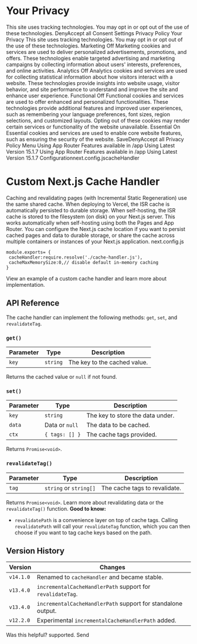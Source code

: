 # Your Privacy
This site uses tracking technologies. You may opt in or opt out of the use of these technologies.
DenyAccept all
Consent Settings
Privacy Policy
Your Privacy
This site uses tracking technologies. You may opt in or opt out of the use of these technologies.
Marketing
Off
Marketing cookies and services are used to deliver personalized advertisements, promotions, and offers. These technologies enable targeted advertising and marketing campaigns by collecting information about users' interests, preferences, and online activities. 
Analytics
Off
Analytics cookies and services are used for collecting statistical information about how visitors interact with a website. These technologies provide insights into website usage, visitor behavior, and site performance to understand and improve the site and enhance user experience.
Functional
Off
Functional cookies and services are used to offer enhanced and personalized functionalities. These technologies provide additional features and improved user experiences, such as remembering your language preferences, font sizes, region selections, and customized layouts. Opting out of these cookies may render certain services or functionality of the website unavailable.
Essential
On
Essential cookies and services are used to enable core website features, such as ensuring the security of the website. 
SaveDenyAccept all
Privacy Policy
Menu
Using App Router
Features available in /app
Using Latest Version
15.1.7
Using App Router
Features available in /app
Using Latest Version
15.1.7
Configurationnext.config.jscacheHandler
# Custom Next.js Cache Handler
Caching and revalidating pages (with Incremental Static Regeneration) use the same shared cache. When deploying to Vercel, the ISR cache is automatically persisted to durable storage.
When self-hosting, the ISR cache is stored to the filesystem (on disk) on your Next.js server. This works automatically when self-hosting using both the Pages and App Router.
You can configure the Next.js cache location if you want to persist cached pages and data to durable storage, or share the cache across multiple containers or instances of your Next.js application.
next.config.js
```
module.exports= {
 cacheHandler:require.resolve('./cache-handler.js'),
 cacheMaxMemorySize:0,// disable default in-memory caching
}
```

View an example of a custom cache handler and learn more about implementation.
## API Reference
The cache handler can implement the following methods: `get`, `set`, and `revalidateTag`.
### `get()`
Parameter| Type| Description  
---|---|---  
`key`| `string`| The key to the cached value.  
Returns the cached value or `null` if not found.
### `set()`
Parameter| Type| Description  
---|---|---  
`key`| `string`| The key to store the data under.  
`data`| Data or `null`| The data to be cached.  
`ctx`| `{ tags: [] }`| The cache tags provided.  
Returns `Promise<void>`.
### `revalidateTag()`
Parameter| Type| Description  
---|---|---  
`tag`| `string` or `string[]`| The cache tags to revalidate.  
Returns `Promise<void>`. Learn more about revalidating data or the `revalidateTag()` function.
**Good to know:**
  * `revalidatePath` is a convenience layer on top of cache tags. Calling `revalidatePath` will call your `revalidateTag` function, which you can then choose if you want to tag cache keys based on the path.


## Version History
Version| Changes  
---|---  
`v14.1.0`| Renamed to `cacheHandler` and became stable.  
`v13.4.0`| `incrementalCacheHandlerPath` support for `revalidateTag`.  
`v13.4.0`| `incrementalCacheHandlerPath` support for standalone output.  
`v12.2.0`| Experimental `incrementalCacheHandlerPath` added.  
Was this helpful?
supported.
Send
